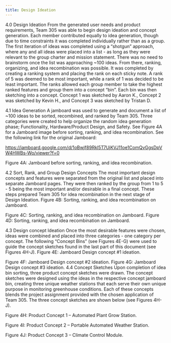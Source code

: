 ```yaml
---
title: Design Ideation
---
```

4.0 Design Ideation
From the generated user needs and product requirements, Team 305 was able to begin design ideation and concept generation. Each member contributed equally to idea generation, though due to time constraints it was completed individually rather than as a group. The first iteration of ideas was completed using a “shotgun” approach, where any and all ideas were placed into a list - as long as they were relevant to the group charter and mission statement. There was no need to brainstorm once the list was approaching ~100 ideas. 
From there, ranking, organizing, and idea recombination was possible. It was completed by creating a ranking system and placing the rank on each sticky note. A rank of 5 was deemed to be most important, while a rank of 1 was decided to be least important. The ranks allowed each group member to take the highest ranked features and group them into a concept “bin”. Each bin was then sketching into a concept. Concept 1 was sketched by Aaron K., Concept 2 was sketched by Kevin H., and Concept 3 was sketched by Tristan D. 

4.1 Idea Generation
A jamboard was used to generate and document a list of ~100 ideas to be sorted, recombined, and ranked by Team 305. Three categories were created to help organize the random idea generation phase; Functionality, Hardware/Product Design, and Safety.
See Figure 4A for a Jamboard image before sorting, ranking, and idea recombination. See the following link for the original Jamboard: 

https://jamboard.google.com/d/1oBwjf89Rkl5T7UjKVJ11oe1ComQvGgsDpVW4HWBs-Wo/viewer?f=0 



Figure 4A: Jamboard before sorting, ranking, and idea recombination.

4.2 Sort, Rank, and Group Design Concepts
The most important design concepts and features were separated from the original list and placed into separate Jamboard pages. They were then ranked by the group from 1 to 5 - 5 being the most important and/or desirable in a final concept. These steps prepared Team 305 for idea recombination in the next stage of Design Ideation. 
Figure 4B: Sorting, ranking, and idea recombination on Jamboard.

Figure 4C: Sorting, ranking, and idea recombination on Jamboard.
Figure 4D: Sorting, ranking, and idea recombination on Jamboard.

4.3 Design concept Ideation
Once the most desirable features were chosen, ideas were combined and placed into three categories - one category per concept. The following “Concept Bins” (see Figures 4E-G) were used to guide the concept sketches found in the last part of this document (see Figures 4H-J). 
Figure 4E: Jamboard Design concept #1 ideation.

Figure 4F: Jamboard Design concept #2 ideation.
Figure 4G: Jamboard Design concept #3 ideation.
4.4 Concept Sketches
Upon completion of idea bin sorting, three product concept sketches were drawn. The concept sketches were designed using the ideas in the respective concept jamboard bin, creating three unique weather stations that each serve their own unique purpose in monitoring greenhouse conditions. Each of these concepts blends the project assignment provided with the chosen application of Team 305. The three concept sketches are shown below (see Figures 4H-J). 

Figure 4H: Product Concept 1 – Automated Plant Grow Station.

Figure 4I: Product Concept 2 – Portable Automated Weather Station.









Figure 4J: Product Concept 3 – Climate Control Module.

